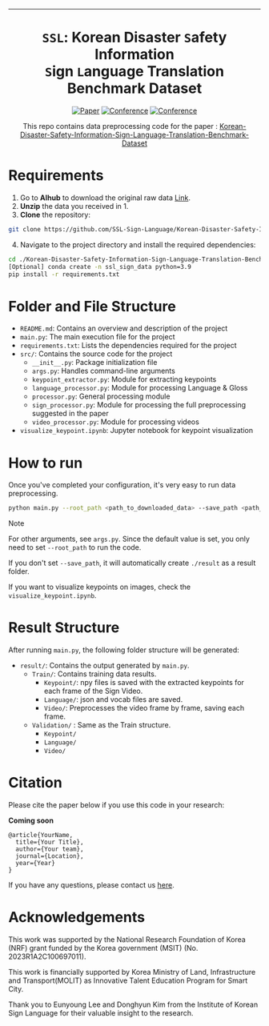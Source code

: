 --- 
<div align="center">    
  
# `SSL`: Korean Disaster `S`afety Information<br>`S`ign `L`anguage Translation Benchmark Dataset   

[![Paper](http://img.shields.io/badge/paper-arxiv.1001.2234-B31B1B.svg)](http://smartweb.yonsei.ac.kr/)
[![Conference](http://img.shields.io/badge/COLING-2024-4b44ce.svg)](https://lrec-coling-2024.org/)
[![Conference](https://img.shields.io/badge/LREC-2024-4b44ce.svg)](https://lrec-coling-2024.org/)

This repo contains data preprocessing code for the paper : [Korean-Disaster-Safety-Information-Sign-Language-Translation-Benchmark-Dataset]()
</div>

# Requirements  
1. Go to **AIhub** to download the original raw data [Link](https://www.aihub.or.kr/aihubdata/data/view.do?currMenu=115&topMenu=100&aihubDataSe=realm&dataSetSn=636).
2. **Unzip** the data you received in 1.
3. **Clone** the repository:
```bash
git clone https://github.com/SSL-Sign-Language/Korean-Disaster-Safety-Information-Sign-Language-Translation-Benchmark-Dataset.git
```
4. Navigate to the project directory and install the required dependencies:
```bash
cd ./Korean-Disaster-Safety-Information-Sign-Language-Translation-Benchmark-Dataset
[Optional] conda create -n ssl_sign_data python=3.9
pip install -r requirements.txt
```
# Folder and File Structure
- `README.md`: Contains an overview and description of the project
- `main.py`: The main execution file for the project
- `requirements.txt`: Lists the dependencies required for the project
- `src/`: Contains the source code for the project
  - `__init__.py`: Package initialization file
  - `args.py`: Handles command-line arguments
  - `keypoint_extractor.py`: Module for extracting keypoints
  - `language_processor.py`: Module for processing Language & Gloss
  - `processor.py`: General processing module
  - `sign_processor.py`: Module for processing the full preprocessing suggested in the paper
  - `video_processor.py`: Module for processing videos
- `visualize_keypoint.ipynb`: Jupyter notebook for keypoint visualization

# How to run   
Once you've completed your configuration, it's very easy to run data preprocessing.

```bash
python main.py --root_path <path_to_downloaded_data> --save_path <path_to_save_results>
```
> [!NOTE]
>
> For other arguments, see `args.py`. Since the default value is set, you only need to set `--root_path` to run the code.
> 
> If you don't set `--save_path`, it will automatically create `./result` as a result folder.
> 
> If you want to visualize keypoints on images, check the `visualize_keypoint.ipynb`.


# Result Structure
After running `main.py`, the following folder structure will be generated:
- `result/`: Contains the output generated by `main.py`.
  - `Train/`: Contains training data results.
    - `Keypoint/`: npy files is saved with the extracted keypoints for each frame of the Sign Video.
    - `Language/`: json and vocab files are saved.
    - `Video/`: Preprocesses the video frame by frame, saving each frame.
  - `Validation/` : Same as the Train structure.
    - `Keypoint/`
    - `Language/`
    - `Video/`

# Citation
Please cite the paper below if you use this code in your research:

**Coming soon**
```
@article{YourName,
  title={Your Title},
  author={Your team},
  journal={Location},
  year={Year}
}
```
If you have any questions, please contact us [here](http://smartweb.yonsei.ac.kr/).

# Acknowledgements
This work was supported by the National Research Foundation of Korea (NRF) grant funded by the Korea government (MSIT) (No. 2023R1A2C100697011).

This work is financially supported by Korea Ministry of Land, Infrastructure and Transport(MOLIT) as Innovative Talent Education Program for Smart City.

Thank you to Eunyoung Lee and Donghyun Kim from the Institute of Korean Sign Language for their valuable insight to the research.
